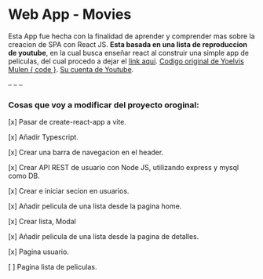 # Web App - Movies

Esta App fue hecha con la finalidad de aprender y comprender mas sobre la creacion de SPA con React JS. **Esta basada en una lista de reproduccion de youtube**, en la cual busca enseñar react al construir una simple app de peliculas, del cual procedo a dejar el [link aqui](https://www.youtube.com/playlist?list=PL9T-KKyKXNClsgm8o1mKQH7Wc2fNqUOOF). [Codigo original de Yoelvis Mulen { code }](https://github.com/ymulenll/movies-curso-react/tree/master). [Su cuenta de Youtube](https://www.youtube.com/channel/UCp28AG2NaDuzyVaAT--2NGQ).

– – –

### Cosas que voy a modificar del proyecto oroginal:

[x] Pasar de create-react-app a vite.

[x] Añadir Typescript.

[x] Crear una barra de navegacion en el header.

[x] Crear API REST de usuario con Node JS, utilizando express y mysql como DB.

[x] Crear e iniciar secion en usuarios.

[x] Añadir pelicula de una lista desde la pagina home.

[x] Crear lista, Modal

[x] Añadir pelicula de una lista desde la pagina de detalles.

[x] Pagina usuario.

[ ] Pagina lista de peliculas.
